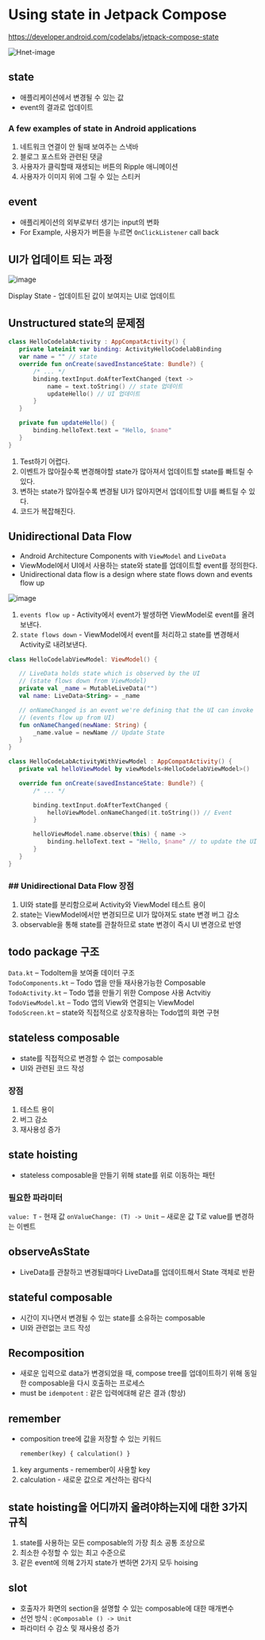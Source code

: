# Using state in Jetpack Compose
https://developer.android.com/codelabs/jetpack-compose-state

![Hnet-image](https://user-images.githubusercontent.com/46019755/142735200-a0ab3463-928e-4246-8882-01285185359c.gif)

## state
- 애플리케이션에서 변경될 수 있는 값
- event의 결과로 업데이트 
### A few examples of state in Android applications
1. 네트워크 연결이 안 될때 보여주는 스낵바
2. 블로그 포스트와 관련된 댓글
3. 사용자가 클릭할때 재생되는 버튼의 Ripple 애니메이션
4. 사용자가 이미지 위에 그릴 수 있는 스티커


## event
- 애플리케이션의 외부로부터 생기는 input의 변화
- For Example, 사용자가 버튼을 누르면 `OnClickListener` call back 


## UI가 업데이트 되는 과정

![image](https://user-images.githubusercontent.com/46019755/142725315-6a64daf3-b0f7-4832-a3c5-51224da4da3b.png)

Display State - 업데이트된 값이 보여지는 UI로 업데이트


## Unstructured state의 문제점
```Kotlin
class HelloCodelabActivity : AppCompatActivity() {
   private lateinit var binding: ActivityHelloCodelabBinding
   var name = "" // state
   override fun onCreate(savedInstanceState: Bundle?) {
       /* ... */
       binding.textInput.doAfterTextChanged {text ->
           name = text.toString() // state 업데이트
           updateHello() // UI 업데이트
       }
   }

   private fun updateHello() {
       binding.helloText.text = "Hello, $name" 
   }
}
```
1. Test하기 어렵다.
2. 이벤트가 많아질수록 변경해야할 state가 많아져서 업데이트할 state를 빠트릴 수 있다.
3. 변하는 state가 많아질수록 변경될 UI가 많아지면서 업데이트할 UI를 빠트릴 수 있다.
4. 코드가 복잡해진다.


## Unidirectional Data Flow
- Android Architecture Components with `ViewModel` and `LiveData`
- ViewModel에서 UI에서 사용하는 state와 state를 업데이트할 event를 정의한다.
- Unidirectional data flow is a design where state flows down and events flow up

![image](https://user-images.githubusercontent.com/46019755/142725718-6b950dcb-3085-41bb-8aa9-805b436605e3.png)

1. `events flow up` - Activity에서 event가 발생하면 ViewModel로 event를 올려보낸다.
2. `state flows down` - ViewModel에서 event를 처리하고 state를 변경해서 Activity로 내려보낸다.

```Kotlin
class HelloCodelabViewModel: ViewModel() {

   // LiveData holds state which is observed by the UI
   // (state flows down from ViewModel)
   private val _name = MutableLiveData("")
   val name: LiveData<String> = _name

   // onNameChanged is an event we're defining that the UI can invoke
   // (events flow up from UI)
   fun onNameChanged(newName: String) {
       _name.value = newName // Update State
   }
}

class HelloCodeLabActivityWithViewModel : AppCompatActivity() {
   private val helloViewModel by viewModels<HelloCodelabViewModel>()

   override fun onCreate(savedInstanceState: Bundle?) {
       /* ... */

       binding.textInput.doAfterTextChanged {
           helloViewModel.onNameChanged(it.toString()) // Event
       }

       helloViewModel.name.observe(this) { name ->
           binding.helloText.text = "Hello, $name" // to update the UI whenever the state changes. (Display State)
       }
   }
}
```
### ## Unidirectional Data Flow 장점
1. UI와 state를 분리함으로써 Activity와 ViewModel 테스트 용이
2. state는 ViewModel에서만 변경되므로 UI가 많아져도 state 변경 버그 감소
3. observable을 통해 state를 관찰하므로 state 변경이 즉시 UI 변경으로 반영


## todo package 구조
`Data.kt` – TodoItem을 보여줄 데이터 구조    
`TodoComponents.kt` – Todo 앱을 만들 재사용가능한 Composable     
`TodoActivity.kt` – Todo 앱을 만들기 위한 Compose 사용 Actvitiy       
`TodoViewModel.kt` – Todo 앱의 View와 연결되는 ViewModel    
`TodoScreen.kt` – state와 직접적으로 상호작용하는 Todo앱의 화면 구현    


## stateless composable
- state를 직접적으로 변경할 수 없는 composable
- UI와 관련된 코드 작성
### 장점
1. 테스트 용이
2. 버그 감소
3. 재사용성 증가


## state hoisting
- stateless composable을 만들기 위해 state를 위로 이동하는 패턴
### 필요한 파라미터
`value: T` - 현재 값
`onValueChange: (T) -> Unit` – 새로운 값 T로 value를 변경하는 이벤트


## observeAsState
- LiveData를 관찰하고 변경될떄마다 LiveData를 업데이트해서 State 객체로 반환


## stateful composable
- 시간이 지나면서 변경될 수 있는 state를 소유하는 composable
- UI와 관련없는 코드 작성


## Recomposition
- 새로운 입력으로 data가 변경되었을 때, compose tree를 업데이트하기 위해 동일한 composable을 다시 호출하는 프로세스
- must be `idempotent` : 같은 입력에대해 같은 결과 (항상)

## remember
- composition tree에 값을 저장할 수 있는 키워드
          
      remember(key) { calculation() }
1. key arguments - remember이 사용할 key
2. calculation - 새로운 값으로 계산하는 람다식


## state hoisting을 어디까지 올려야하는지에 대한 3가지 규칙
1. state를 사용하는 모든 composable의 가장 최소 공통 조상으로
2. 최소한 수정할 수 있는 최고 수준으로
3. 같은 event에 의해 2가지 state가 변하면 2가지 모두 hoising


## slot
- 호출자가 화면의 section을 설명할 수 있는 composable에 대한 매개변수
- 선언 방식 : `@Composable () -> Unit`
- 파라미터 수 감소 및 재사용성 증가




